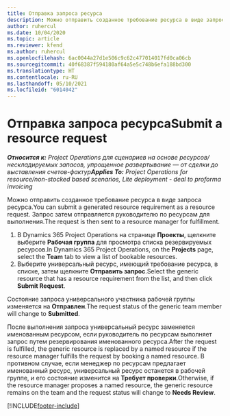 ```yaml
---
title: Отправка запроса ресурса
description: Можно отправить созданное требование ресурса в виде запроса ресурса. Запрос затем отправляется руководителю по ресурсам для выполнения.
author: ruhercul
ms.date: 10/04/2020
ms.topic: article
ms.reviewer: kfend
ms.author: ruhercul
ms.openlocfilehash: 6ac0044a27d1e506c9c62c477014017fd0ca06cb
ms.sourcegitcommit: 40f68387f594180af64a5e5c748b6efa188bd300
ms.translationtype: HT
ms.contentlocale: ru-RU
ms.lasthandoff: 05/10/2021
ms.locfileid: "6014042"
---
```

# <a name="submit-a-resource-request"></a><span data-ttu-id="88ba7-104">Отправка запроса ресурса</span><span class="sxs-lookup"><span data-stu-id="88ba7-104">Submit a resource request</span></span>

<span data-ttu-id="88ba7-105">_**Относится к:** Project Operations для сценариев на основе ресурсов/нескладируемых запасов, упрощенное развертывание — от сделки до выставления счетов-фактур_</span><span class="sxs-lookup"><span data-stu-id="88ba7-105">_**Applies To:** Project Operations for resource/non-stocked based scenarios, Lite deployment - deal to proforma invoicing_</span></span>

<span data-ttu-id="88ba7-106">Можно отправить созданное требование ресурса в виде запроса ресурса.</span><span class="sxs-lookup"><span data-stu-id="88ba7-106">You can submit a generated resource requirement as a resource request.</span></span> <span data-ttu-id="88ba7-107">Запрос затем отправляется руководителю по ресурсам для выполнения.</span><span class="sxs-lookup"><span data-stu-id="88ba7-107">The request is then sent to a resource manager for fulfillment.</span></span>

1. <span data-ttu-id="88ba7-108">В Dynamics 365 Project Operations на странице **Проекты**, щелкните выберите **Рабочая группа** для просмотра списка резервируемых ресурсов.</span><span class="sxs-lookup"><span data-stu-id="88ba7-108">In Dynamics 365 Project Operations, on the **Projects** page, select the **Team** tab to view a list of bookable resources.</span></span> 
2. <span data-ttu-id="88ba7-109">Выберите универсальный ресурс, имеющий требование ресурса, в списке, затем щелкните **Отправить запрос**.</span><span class="sxs-lookup"><span data-stu-id="88ba7-109">Select the generic resource that has a resource requirement from the list, and then click **Submit Request**.</span></span>

<span data-ttu-id="88ba7-110">Состояние запроса универсального участника рабочей группы изменяется на **Отправлен**.</span><span class="sxs-lookup"><span data-stu-id="88ba7-110">The request status of the generic team member will change to **Submitted**.</span></span>

<span data-ttu-id="88ba7-111">После выполнения запроса универсальный ресурс заменяется именованным ресурсом, если руководитель по ресурсам выполняет запрос путем резервирования именованного ресурса.</span><span class="sxs-lookup"><span data-stu-id="88ba7-111">After the request is fulfilled, the generic resource is replaced by a named resource if the resource manager fulfills the request by booking a named resource.</span></span> <span data-ttu-id="88ba7-112">В противном случае, если менеджер по ресурсам предлагает именованный ресурс, универсальный ресурс останется в рабочей группе, и его состояние изменится на **Требует проверки**.</span><span class="sxs-lookup"><span data-stu-id="88ba7-112">Otherwise, if the resource manager proposes a named resource, the generic resource remains on the team and the request status will change to **Needs Review**.</span></span>


[!INCLUDE[footer-include](../includes/footer-banner.md)]